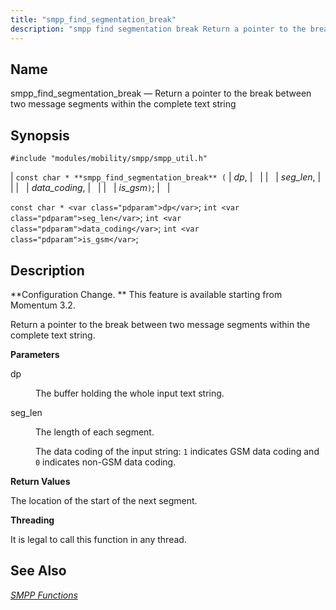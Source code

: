 ```yaml
---
title: "smpp_find_segmentation_break"
description: "smpp find segmentation break Return a pointer to the break between two message segments within the complete text string const char smpp find segmentation break dp seg len data coding is gsm const char dp int seg len int data coding int is gsm Configuration Change This feature is available..."
---
```


<a name="apis.smpp_find_segmentation_break"></a> 
## Name

smpp_find_segmentation_break — Return a pointer to the break between two message segments within the complete text string

## Synopsis

`#include "modules/mobility/smpp/smpp_util.h"`

| `const char * **smpp_find_segmentation_break** (` | <var class="pdparam">dp</var>, |   |
|   | <var class="pdparam">seg_len</var>, |   |
|   | <var class="pdparam">data_coding</var>, |   |
|   | <var class="pdparam">is_gsm</var>`)`; |   |

`const char * <var class="pdparam">dp</var>`;
`int <var class="pdparam">seg_len</var>`;
`int <var class="pdparam">data_coding</var>`;
`int <var class="pdparam">is_gsm</var>`;<a name="idp61288688"></a> 
## Description

**Configuration Change. ** This feature is available starting from Momentum 3.2.

Return a pointer to the break between two message segments within the complete text string.

**<a name="idp61291632"></a> Parameters**

<dl class="variablelist">

<dt>dp</dt>

<dd>

The buffer holding the whole input text string.

</dd>

<dt>seg_len</dt>

<dd>

The length of each segment.

</dd>

<dd>

The data coding of the input string: `1` indicates GSM data coding and `0` indicates non-GSM data coding.

</dd>

</dl>

**<a name="idp61298832"></a> Return Values**

The location of the start of the next segment.

**<a name="idp61299776"></a> Threading**

It is legal to call this function in any thread.

<a name="idp61300880"></a> 
## See Also

[*SMPP Functions*](/momentum/3/3-api/smpp)